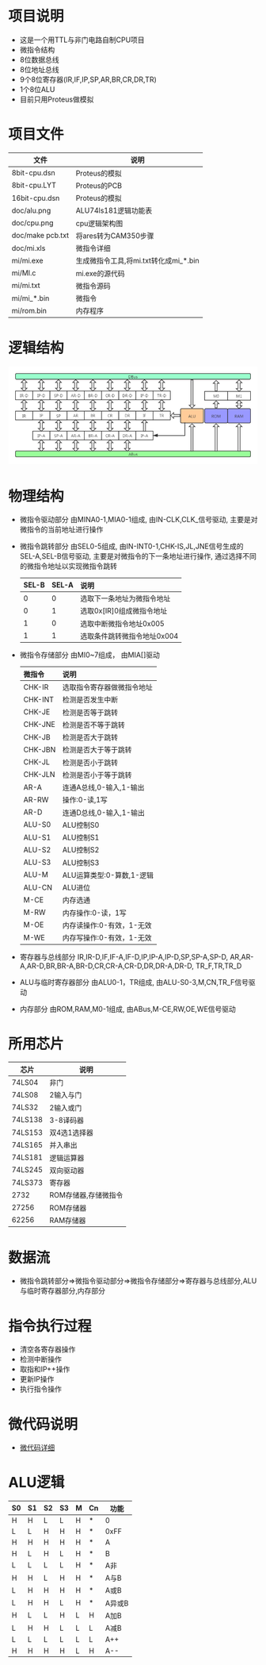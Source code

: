 # 项目说明
- 这是一个用TTL与非门电路自制CPU项目
- 微指令结构
- 8位数据总线
- 8位地址总线
- 9个8位寄存器(IR,IF,IP,SP,AR,BR,CR,DR,TR)
- 1个8位ALU
- 目前只用Proteus做模拟

# 项目文件
|文件|说明|
|----|----|
|8bit-cpu.dsn|Proteus的模拟|
|8bit-cpu.LYT|Proteus的PCB|
|16bit-cpu.dsn|Proteus的模拟|
|doc/alu.png|ALU74ls181逻辑功能表|
|doc/cpu.png|cpu逻辑架构图|
|doc/make pcb.txt|将ares转为CAM350步骤|
|doc/mi.xls|微指令详细|
|mi/mi.exe|生成微指令工具,将mi.txt转化成mi_*.bin|
|mi/MI.c|mi.exe的源代码|
|mi/mi.txt|微指令源码|
|mi/mi_*.bin|微指令|
|mi/rom.bin|内存程序|

# 逻辑结构
![cmd-markdown-logo](https://github.com/xt9852/CPU/blob/master/doc/cpu.png)

# 物理结构
- 微指令驱动部分
    由MINA0-1,MIA0-1组成,
    由IN-CLK,CLK_信号驱动,
    主要是对微指令的当前地址进行操作

- 微指令跳转部分
    由SEL0-5组成,
    由IN-INT0-1,CHK-IS,JL,JNE信号生成的SEL-A,SEL-B信号驱动,
    主要是对微指令的下一条地址进行操作,
    通过选择不同的微指令地址以实现微指令跳转

    |SEL-B|SEL-A|说明|
    |----|----|----|
    |0|0|选取下一条地址为微指令地址|
    |0|1|选取0x[IR]0组成微指令地址|
    |1|0|选取中断微指令地址0x005|
    |1|1|选取条件跳转微指令地址0x004|
    
- 微指令存储部分
    由MI0~7组成，
    由MIA[]驱动

    |微指令|说明|
    |----|----|
    |CHK-IR|选取指令寄存器做微指令地址|
    |CHK-INT|检测是否发生中断|
    |CHK-JE|检测是否等于跳转|
    |CHK-JNE|检测是否不等于跳转|
    |CHK-JB|检测是否大于跳转|
    |CHK-JBN|检测是否大于等于跳转|
    |CHK-JL|检测是否小于跳转|
    |CHK-JLN|检测是否小于等于跳转|
    |AR-A|连通A总线,0-输入,1-输出|
    |AR-RW|操作:0-读,1写|
    |AR-D|连通D总线,0-输入,1-输出|
    |ALU-S0|ALU控制S0|
    |ALU-S1|ALU控制S1|
    |ALU-S2|ALU控制S2|
    |ALU-S3|ALU控制S3|
    |ALU-M|ALU运算类型:0-算数,1-逻辑|
    |ALU-CN|ALU进位|
    |M-CE|内存选通|
    |M-RW|内存操作:0-读，1写|
    |M-OE|内存读操作:0-有效，1-无效|
    |M-WE|内存写操作:0-有效，1-无效|

- 寄存器与总线部分
    IR,IR-D,IF,IF-A,IF-D,IP,IP-A,IP-D,SP,SP-A,SP-D,
    AR,AR-A,AR-D,BR,BR-A,BR-D,CR,CR-A,CR-D,DR,DR-A,DR-D,
    TR_F,TR,TR_D

- ALU与临时寄存器部分
    由ALU0-1，TR组成,
    由ALU-S0-3,M,CN,TR_F信号驱动

- 内存部分
    由ROM,RAM,M0-1组成,
    由ABus,M-CE,RW,OE,WE信号驱动

# 所用芯片
|芯片|说明|
|----|----|
|74LS04|非门|
|74LS08|2输入与门|
|74LS32|2输入或门|
|74LS138|3-8译码器|
|74LS153|双4选1选择器|
|74LS165|并入串出|
|74LS181|逻辑运算器|
|74LS245|双向驱动器|
|74LS373|寄存器|
|2732|ROM存储器,存储微指令|
|27256|ROM存储器|
|62256|RAM存储器|

# 数据流
- 微指令跳转部分=>微指令驱动部分=>微指令存储部分=>寄存器与总线部分,ALU与临时寄存器部分,内存部分

# 指令执行过程
- 清空各寄存器操作
- 检测中断操作
- 取指和IP++操作
- 更新IP操作
- 执行指令操作

# 微代码说明
- [微代码详细](https://github.com/xt9852/CPU/blob/master/doc/mi.xls)

# ALU逻辑
|S0|S1|S2|S3|M|Cn|功能|
|----|----|----|----|----|----|----|
|H|H|L|L|H|*|0|
|L|L|H|H|H|*|0xFF|
|H|H|H|H|H|*|A|
|H|L|H|L|H|*|B|
|L|L|L|L|H|*|A非|
|H|H|L|H|H|*|A与B|
|L|H|H|H|H|*|A或B|
|L|H|H|L|H|*|A异或B|
|H|L|L|H|L|H|A加B|
|L|H|H|L|L|L|A减B|
|L|L|L|L|L|L|A++|
|H|H|H|H|L|H|A--|



